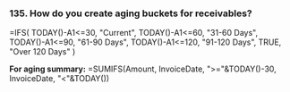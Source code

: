 ### 135. **How do you create aging buckets for receivables?**

=IFS(
TODAY()-A1<=30, "Current",
TODAY()-A1<=60, "31-60 Days",
TODAY()-A1<=90, "61-90 Days",
TODAY()-A1<=120, "91-120 Days",
TRUE, "Over 120 Days"
)

**For aging summary:**
=SUMIFS(Amount, InvoiceDate, ">="&TODAY()-30, InvoiceDate, "<"&TODAY())
